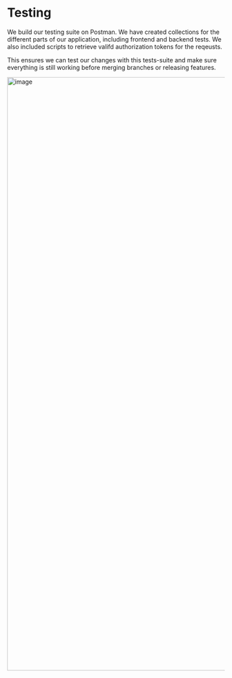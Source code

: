 # Testing

We build our testing suite on Postman. We have created collections for the different parts of 
our application, including frontend and backend tests. We also included scripts to retrieve valifd authorization tokens for the reqeusts.

This ensures we can test our changes with this tests-suite and make sure everything is still working before merging branches or releasing features.

<img width="1371" alt="image" src="https://github.com/user-attachments/assets/597c5b89-48c5-4705-b68c-6e6ffa91461d" />

